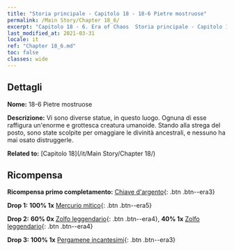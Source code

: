 ```yaml
---
title: "Storia principale - Capitolo 18 - 18-6 Pietre mostruose"
permalink: /Main Story/Chapter 18_6/
excerpt: "Capitolo 18 - 6. Era of Chaos  Storia principale - Capitolo 18_6. 18-6 Pietre mostruose"
last_modified_at: 2021-03-31
locale: it
ref: "Chapter 18_6.md"
toc: false
classes: wide
---
```


## Dettagli

 **Nome:** 18-6 Pietre mostruose

 **Descrizione:** Vi sono diverse statue, in questo luogo. Ognuna di esse raffigura un'enorme e grottesca creatura umanoide. Stando alla strega del posto, sono state scolpite per omaggiare le divinità ancestrali, e nessuno ha mai osato distruggerle.

 **Related to:** [Capitolo 18](/it/Main Story/Chapter 18/)

## Ricompensa

 **Ricompensa primo completamento:** [Chiave d'argento](/it/Items/con_693/){: .btn .btn--era3}

 **Drop 1:** **100% 1x** [Mercurio mitico](/it/Items/mat_63/){: .btn .btn--era5}

 **Drop 2:** **60% 0x** [Zolfo leggendario](/it/Items/mat_57/){: .btn .btn--era4}, **40% 1x** [Zolfo leggendario](/it/Items/mat_57/){: .btn .btn--era4}

 **Drop 3:** **100% 1x** [Pergamene incantesimi](/it/Items/con_694/){: .btn .btn--era3}

